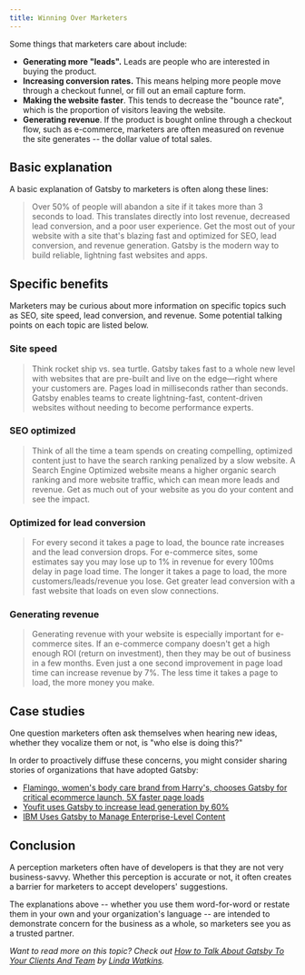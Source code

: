 ```yaml
---
title: Winning Over Marketers
---
```


Some things that marketers care about include:

- **Generating more "leads".** Leads are people who are interested in buying the product.
- **Increasing conversion rates.** This means helping more people move through a checkout funnel, or fill out an email capture form.
- **Making the website faster**. This tends to decrease the "bounce rate", which is the proportion of visitors leaving the website.
- **Generating revenue**. If the product is bought online through a checkout flow, such as e-commerce, marketers are often measured on revenue the site generates -- the dollar value of total sales.

## Basic explanation

A basic explanation of Gatsby to marketers is often along these lines:

> Over 50% of people will abandon a site if it takes more than 3 seconds to load. This translates directly into lost revenue, decreased lead conversion, and a poor user experience. Get the most out of your website with a site that's blazing fast and optimized for SEO, lead conversion, and revenue generation. Gatsby is the modern way to build reliable, lightning fast websites and apps.

## Specific benefits

Marketers may be curious about more information on specific topics such as SEO, site speed, lead conversion, and revenue. Some potential talking points on each topic are listed below.

### Site speed

> Think rocket ship vs. sea turtle. Gatsby takes fast to a whole new level with websites that are pre-built and live on the edge—right where your customers are. Pages load in milliseconds rather than seconds. Gatsby enables teams to create lightning-fast, content-driven websites without needing to become performance experts.

### SEO optimized

> Think of all the time a team spends on creating compelling, optimized content just to have the search ranking penalized by a slow website. A Search Engine Optimized website means a higher organic search ranking and more website traffic, which can mean more leads and revenue. Get as much out of your website as you do your content and see the impact.

### Optimized for lead conversion

> For every second it takes a page to load, the bounce rate increases and the lead conversion drops. For e-commerce sites, some estimates say you may lose up to 1% in revenue for every 100ms delay in page load time. The longer it takes a page to load, the more customers/leads/revenue you lose. Get greater lead conversion with a fast website that loads on even slow connections.

### Generating revenue

> Generating revenue with your website is especially important for e-commerce sites. If an e-commerce company doesn't get a high enough ROI (return on investment), then they may be out of business in a few months. Even just a one second improvement in page load time can increase revenue by 7%. The less time it takes a page to load, the more money you make.

## Case studies

One question marketers often ask themselves when hearing new ideas, whether they vocalize them or not, is "who else is doing this?"

In order to proactively diffuse these concerns, you might consider sharing stories of organizations that have adopted Gatsby:

- [Flamingo, women's body care brand from Harry's, chooses Gatsby for critical ecommerce launch, 5X faster page loads](/blog/2019-01-30-flamingo-case-study/)
- [Youfit uses Gatsby to increase lead generation by 60%](/blog/2018-11-16-youfit-case-study/)
- [IBM Uses Gatsby to Manage Enterprise-Level Content](/blog/2018-12-17-ibm-case-study/#big-company-big-website)

## Conclusion

A perception marketers often have of developers is that they are not very business-savvy. Whether this perception is accurate or not, it often creates a barrier for marketers to accept developers' suggestions.

The explanations above -- whether you use them word-for-word or restate them in your own and your organization's language -- are intended to demonstrate concern for the business as a whole, so marketers see you as a trusted partner.

_Want to read more on this topic? Check out [How to Talk About Gatsby To Your Clients And Team](https://www.gatsbyjs.org/blog/2019-03-07-sell-gatsby-to-clients/) by [Linda Watkins](https://www.gatsbyjs.org/contributors/linda-watkins/)._
